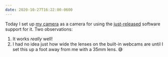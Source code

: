 ```yaml
---
date: 2020-10-27T16:22:00-0600
---
```


Today I set up [my camera](https://www.sony.com/electronics/interchangeable-lens-cameras/ilce-7rm4) as a camera for using the [just-released](https://support.d-imaging.sony.co.jp/app/webcam/en/download/) software support for it. Two observations:

1. It works *really* well!
2. I had no idea just how wide the lenses on the built-in webcams are until I set this up a foot away from me with a 35mm lens. 😅
